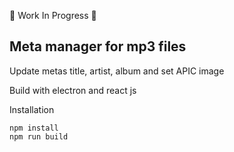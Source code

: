 🚧 Work In Progress 🚧

## Meta manager for mp3 files

Update metas title, artist, album and set APIC image

Build with electron and react js

Installation
```
npm install
npm run build
```

